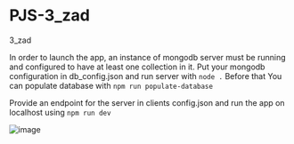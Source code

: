 # PJS-3_zad
3_zad

In order to launch the app, an instance of mongodb server must be running and configured to have at least one collection in it. Put your mongodb configuration in db_config.json and run server with 
`node .` 
Before that You can populate database with 
`npm run populate-database`

Provide an endpoint for the server in clients config.json and run the app on localhost using
`npm run dev`

![image](https://user-images.githubusercontent.com/66923772/210185856-8ac484fc-da00-4b2c-9391-1ddcf198cbb7.png)
